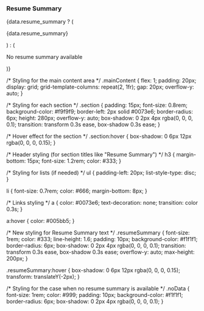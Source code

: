 <section className={styles.section}>
  <h3>Resume Summary</h3>
  {data.resume_summary ? (
    <p className={styles.resumeSummary}>{data.resume_summary}</p>
  ) : (
    <p className={styles.noData}>No resume summary available</p>
  )}
</section>



/* Styling for the main content area */
.mainContent {
  flex: 1;
  padding: 20px;
  display: grid;
  grid-template-columns: repeat(2, 1fr);
  gap: 20px;
  overflow-y: auto;
}

/* Styling for each section */
.section {
  padding: 15px;
  font-size: 0.8rem;
  background-color: #f9f9f9;
  border-left: 2px solid #0073e6;
  border-radius: 6px;
  height: 280px;
  overflow-y: auto;
  box-shadow: 0 2px 4px rgba(0, 0, 0, 0.1);
  transition: transform 0.3s ease, box-shadow 0.3s ease;
}

/* Hover effect for the section */
.section:hover {
  box-shadow: 0 6px 12px rgba(0, 0, 0, 0.15);
}

/* Header styling (for section titles like "Resume Summary") */
h3 {
  margin-bottom: 15px;
  font-size: 1.2rem;
  color: #333;
}

/* Styling for lists (if needed) */
ul {
  padding-left: 20px;
  list-style-type: disc;
}

li {
  font-size: 0.7rem;
  color: #666;
  margin-bottom: 8px;
}

/* Links styling */
a {
  color: #0073e6;
  text-decoration: none;
  transition: color 0.3s;
}

a:hover {
  color: #005bb5;
}

/* New styling for Resume Summary text */
.resumeSummary {
  font-size: 1rem;
  color: #333;
  line-height: 1.6;
  padding: 10px;
  background-color: #f1f1f1;
  border-radius: 6px;
  box-shadow: 0 2px 4px rgba(0, 0, 0, 0.1);
  transition: transform 0.3s ease, box-shadow 0.3s ease;
  overflow-y: auto;
  max-height: 200px;
}

.resumeSummary:hover {
  box-shadow: 0 6px 12px rgba(0, 0, 0, 0.15);
  transform: translateY(-2px);
}

/* Styling for the case when no resume summary is available */
.noData {
  font-size: 1rem;
  color: #999;
  padding: 10px;
  background-color: #f1f1f1;
  border-radius: 6px;
  box-shadow: 0 2px 4px rgba(0, 0, 0, 0.1);
}
